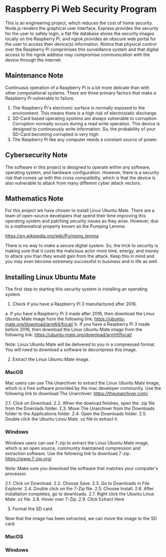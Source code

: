 # Raspberry Pi Web Security Program

This is an engineering project, which reduces the cost of home security.
Node.js renders the graphical user interface, Express provides the security
for the user to safely login, a flat file database stores the security
images locally on the Raspberry Pi, and ngrok provides an obscure web portal
for the user to access their device(s) information. Notice that physical control
over the Raspberry Pi comprimises this surveillance system and that digital
access to the ngrok address may compromise communication with the device
through the internet.

## Maintenance Note

Continuous operation of a Raspberry Pi is a bit more delicate than with 
other computational systems. There are three primary factors that make a 
Raspberry Pi vulnerable to failure.

1. The Raspberry Pi's electronic surface is normally exposed to the environment. This means there is a high risk of electrostatic discharge.
2. SD-Card based operating systems are always vulnerable to corruption. Corruption normally occurs during a read write operation. This device is designed to continuously write information. So, the probability of your SD-Card becoming corrupted is very high.
3. The Raspberry Pi like any computer needs a constant source of power.

## Cybersecurity Note

The software in this project is designed to operate within any software,
operating system, and hardware configuration. However, there is a security
risk that comes up with this cross compatibilty, which is that the device
is also vulnerable to attack from many different cyber attack vectors.

## Mathematics Note

For this project we have chosen to install Linux Ubuntu Mate.
There are a team of open-source developers that spend their time
improving this operating system and patching security issues as they arise.
However, due to a mathematical property known as the Pumping Lemma:

https://en.wikipedia.org/wiki/Pumping_lemma

There is no way to make a secure digital system. So, the trick to security
is making sure that it costs the malicious actor more time, energy, and
money to attack you than they would gain from the attack. Keep this in
mind and you may even become extremely successful in business and in life as well.

## Installing Linux Ubuntu Mate

The first step to starting this security system is installing an operating system.

1. Check if you have a Raspberry Pi 3 manufactured after 2016.

a. If you have a Raspberry Pi 3 made after 2016, then download the Linux Ubuntu Mate image from the following link: https://ubuntu-mate.org/download/arm64/focal/
b. If you have a Raspberry Pi 3 made before 2016, then download the Linux Ubuntu Mate image from the following link: https://ubuntu-mate.org/download/armhf/focal/

Note: Linux Ubuntu Mate will be delivered to you in a compressed format. You will need to download a software to decompress this image.

2. Extract the Linux Ubuntu Mate image.

### MacOS

Mac users can use The Unarchiver to extract the Linux Ubuntu Mate image, which is a free software provided by the mac developer community. Use the following link to download The Unarchiver: https://theunarchiver.com/

2.1. Click on Download.
2.2. When the dowload finishes, open the .zip file from the Downlads folder.
2.3. Move The Unarchiver from the Downloads folder to the Applications folder.
2.4. Open the Downloads folder.
2.5. Double click the Ubuntu Linxu Mate .xz file to extract it.

### Windows

Windows users can use 7-zip to extract the Linux Ubuntu Mate image, which is an open source, community maintained compression and extraction software. Use the following link to download 7-zip: https://www.7-zip.org/

Note: Make sure you download the software that matches your computer's processor.

2.1. Click on Download.
2.2. Choose Save.
2.3. Go to Downloads in File Explorer.
2.4. Double click on the 7-Zip file.
2.5. Choose Install.
2.6. After installation completes, go to downloads.
2.7. Right click the Ubuntu Linux Mate .xz file.
2.8. Hover over 7-Zip.
2.9. Click Extract Here

3. Format the SD card.

Now that the image has been extracted, we can move the image to the SD card.

### MacOS

### Windows